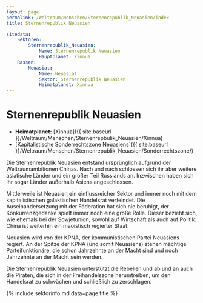 ```yaml
---
layout: page
permalink: /Weltraum/Menschen/Sternenrepublik_Neuasien/index
title: Sternenrepublik Neuasien

sitedata:
    Sektoren:
        Sternenrepublik_Neuasien:
            Name: Sternenrepublik Neuasien
            Hauptplanet: Xinnua
    Rassen:
        Neuasiat:
            Name: Neuasiat
            Sektor: Sternenrepublik Neuasien
            Heimatplanet: Xinnua
---
```


# Sternenrepublik Neuasien

- **Heimatplanet:** [Xinnua]({{ site.baseurl }}/Weltraum/Menschen/Sternenrepbulik_Neuasien/Xinnua)
- [Kapitalistische Sonderrechtszone Neuasiens]({{ site.baseurl }}/Weltraum/Menschen/Sternenrepublik_Neuasien/Sonderrechtszone/)

Die Sternenrepublik Neuasien entstand ursprünglich aufgrund der Weltraumambitionen Chinas. Nach und nach schlossen sich ihr aber weitere asiatische Länder und ein großer Teil Russlands an. Inzwischen haben sich ihr sogar Länder außerhalb Asiens angeschlossen.

Mittlerweile ist Neuasien ein einflussreicher Sektor und immer noch mit dem kapitalistischen galaktischen Handelsrat verfeindet. Die Auseinandersetzung mit der Föderation hat sich nie beruhigt, der Konkurrenzgedanke spielt immer noch eine große Rolle. Dieser bezieht sich, wie ehemals bei der Sowjetunion, sowohl auf Wirtschaft als auch auf Politik: China ist weiterhin ein maoistisch regierter Staat.

Neuasien wird von der KPNA, der kommunistischen Partei Neuasiens regiert. An der Spitze der KPNA (und somit Neuasiens) stehen mächtige Parteifunktionäre, die schon Jahrzehnte an der Macht sind und noch Jahrzehnte an der Macht sein werden.

Die Sternenrepublik Neuasien unterstützt die Rebellen und ab und an auch die Piraten, die sich in der Freihandelszone herumtreiben, um den Handelsrat zu schwächen und schließlich zu zerschlagen.

{% include sektorinfo.md data=page.title %}
